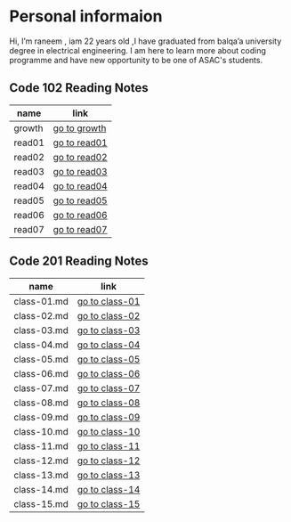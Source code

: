 # Personal informaion
Hi, I’m raneem ,  iam 22 years old ,I have graduated from balqa’a university  degree in electrical   engineering. I am here to learn more about coding  programme  and have new opportunity to be one of  ASAC's students.
 
## Code 102 Reading Notes 

name     | link
-------- | -------------
growth   | [go to growth](https://raneemabujamous.github.io/growthmindset/)
read01   | [go to read01](read01.md)
read02   | [go to read02](read02.md)
read03   |[go to read03](read03.md)
read04   |[go to read04](read04.md)
read05   |[go to read05](read05.md)
read06   |[go to read06](read06.md)
read07   |[go to read07](read07.md)

## Code 201 Reading Notes

name         | link
--------     | -------------
class-01.md  |[go to class-01](class-01.md)
class-02.md  |[go to class-02](class-02.md)
class-03.md  |[go to class-03](class-03.md)
class-04.md  |[go to class-04](class-04.md)
class-05.md  |[go to class-05](class-05.md)
class-06.md  |[go to class-06](class-06.md)
class-07.md  |[go to class-07](class-07.md)
class-08.md  |[go to class-08](class-08.md)
class-09.md  |[go to class-09](class-09.md)
class-10.md  |[go to class-10](class-10.md)
class-11.md  |[go to class-11](class-11.md)
class-12.md  |[go to class-12](class-12.md)
class-13.md  |[go to class-13](class-13.md)
class-14.md  |[go to class-14](class-14.md)
class-15.md  |[go to class-15](class-15.md)
